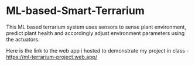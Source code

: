# ML-based-Smart-Terrarium
This ML based terrarium system uses sensors to sense plant environment, predict plant health and accordingly adjust environment parameters using the actuators.

Here is the link to the web app i hosted to demonstrate my project in class - https://ml-terrarium-project.web.app/
